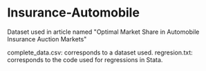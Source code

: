 # Insurance-Automobile
Dataset used in article named "Optimal Market Share in Automobile Insurance Auction Markets"

complete_data.csv: corresponds to a dataset used.
regresion.txt: corresponds to the code used for regressions in Stata.
